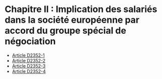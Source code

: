 # Chapitre II : Implication des salariés dans la société européenne  par accord du groupe spécial de négociation

* [Article D2352-1](./LEGIARTI000018535066.md)
* [Article D2352-2](./LEGIARTI000018535064.md)
* [Article D2352-3](./LEGIARTI000018535062.md)
* [Article D2352-4](./LEGIARTI000018535060.md)
